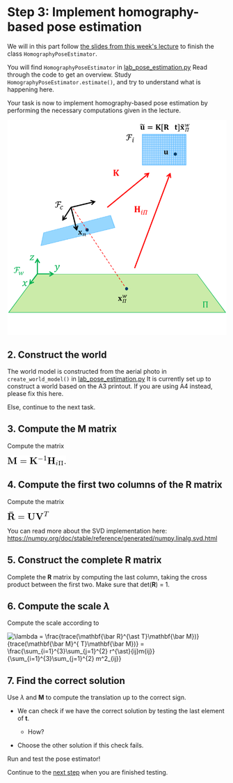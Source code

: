 # Step 3: Implement homography-based pose estimation
We will in this part follow [the slides from this week's lecture](https://www.uio.no/studier/emner/matnat/its/TEK5030/v20/forelesninger/lecture_6_1_pose-estimation.pdf) to finish the class `HomographyPoseEstimator`.

You will find `HomographyPoseEstimator` in [lab_pose_estimation.py](../lab_pose_estimation.py)
Read through the code to get an overview. 
Study `HomographyPoseEstimator.estimate()`, and try to understand what is happening here.

Your task is now to implement homography-based pose estimation by performing the necessary computations given in the lecture.

![Illustration of the homography-based pose estimation method](img/homography_pose_estimator.png)

## 2. Construct the world
The world model is constructed from the aerial photo in `create_world_model()` in [lab_pose_estimation.py](../lab_pose_estimation.py)
It is currently set up to construct a world based on the A3 printout. 
If you are using A4 instead, please fix this here.

Else, continue to the next task.

## 3. Compute the **M** matrix
Compute the matrix

![\mathbf{M} = \mathbf{K} ^{-1} \mathbf{H}_{i\Pi}](img/math_formula-for-M.png)

## 4. Compute the first two columns of the **R** matrix
Compute the matrix

![\mathbf{\bar R}=\mathbf{UV}^T](img/math_formula-for-R_bar.png)

You can read more about the SVD implementation here:   
https://numpy.org/doc/stable/reference/generated/numpy.linalg.svd.html

## 5. Construct the complete **R** matrix
Complete the **R** matrix by computing the last column, taking the cross product between the first two.
Make sure that det(**R**) = 1.

## 6. Compute the scale *&lambda;*
Compute the scale according to

![\lambda = \frac{trace(\mathbf{\bar R}^{\ast T}\mathbf{\bar M})}{trace(\mathbf{\bar M}^{ T}\mathbf{\bar M})}
  = \frac{\sum_{i=1}^{3}\sum_{j=1}^{2} r^{\ast}_{ij}m_{ij}}{\sum_{i=1}^{3}\sum_{j=1}^{2} m^2_{ij}}](img/math_scale.png)
  
## 7. Find the correct solution
Use *&lambda;* and **M** to compute the translation up to the correct sign.

- We can check if we have the correct solution by testing the last element of **t**.
  - How?

- Choose the other solution if this check fails.

Run and test the pose estimator!

Continue to the [next step](4-experiment-with-motion-only-bundle-adjustment.md) when you are finished testing.
